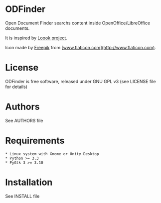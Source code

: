 ODFinder
========

Open Document Finder searchs content inside OpenOffice/LibreOffice documents.

It is inspired by [Loook project](http://mechtilde.de/Loook/).

Icon made by [Freepik](http://www.freepik.com) from [www.flaticon.com](http://www.flaticon.com).


License
=======

ODFinder is free software, released under GNU GPL v3 (see LICENSE file for details)


Authors
=======

See AUTHORS file


Requirements
============

    * Linux system with Gnome or Unity Desktop
    * Python >= 3.3
    * PyGtk 3 >= 3.10


Installation
============

See INSTALL file
